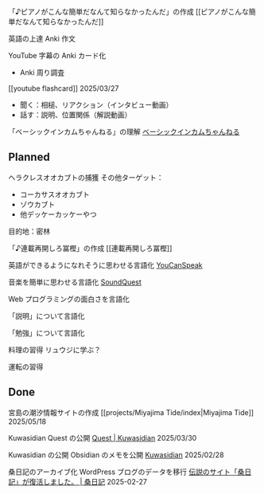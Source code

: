 「♪ピアノがこんな簡単だなんて知らなかったんだ」の作成
[[ピアノがこんな簡単だなんて知らなかったんだ]]


英語の上達
Anki
作文


YouTube 字幕の Anki カード化
- Anki 周り調査

[[youtube flashcard]]
2025/03/27

- 聞く：相槌、リアクション（インタビュー動画）
- 話す：説明、位置関係（解説動画）


「ベーシックインカムちゃんねる」の理解
[ベーシックインカムちゃんねる](https://www.youtube.com/@basicincom)

## Planned


ヘラクレスオオカブトの捕獲
その他ターゲット：
- コーカサスオオカブト
- ゾウカブト
- 他デッケーカッケーやつ

目的地：密林


「♪連載再開しろ冨樫」の作成
[[連載再開しろ冨樫]]


英語ができるようになれそうに思わせる言語化
[YouCanSpeak](https://youcanspeak.net/)


音楽を簡単に思わせる言語化
[SoundQuest](https://soundquest.jp/quest/)


Web プログラミングの面白さを言語化


「説明」について言語化


「勉強」について言語化


料理の習得
リュウジに学ぶ？


運転の習得




## Done
宮島の潮汐情報サイトの作成
[[projects/Miyajima Tide/index|Miyajima Tide]]
2025/05/18


Kuwasidian Quest の公開
[Quest | Kuwasidian](https://noy4.github.io/kuwasidian/quest.html)
2025/03/30


Kuwasidian の公開
Obsidian のメモを公開
[Kuwasidian](https://noy4.github.io/kuwasidian/)
2025/02/28


桑日記のアーカイブ化
WordPress ブログのデータを移行
[伝説のサイト「桑日記」が復活しました。 | 桑日記](https://noy4.github.io/wordpress-archive/posts/kuwanikki-again.html)
2025-02-27